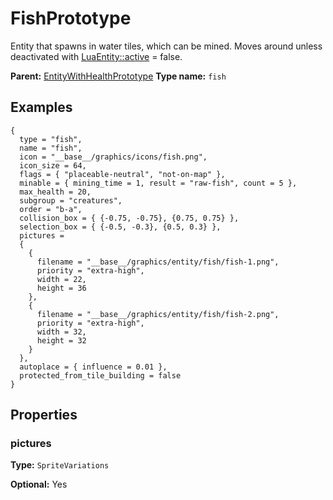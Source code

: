 # FishPrototype

Entity that spawns in water tiles, which can be mined. Moves around unless deactivated with [LuaEntity::active](runtime:LuaEntity::active) = false.

**Parent:** [EntityWithHealthPrototype](EntityWithHealthPrototype.md)
**Type name:** `fish`

## Examples

```
{
  type = "fish",
  name = "fish",
  icon = "__base__/graphics/icons/fish.png",
  icon_size = 64,
  flags = { "placeable-neutral", "not-on-map" },
  minable = { mining_time = 1, result = "raw-fish", count = 5 },
  max_health = 20,
  subgroup = "creatures",
  order = "b-a",
  collision_box = { {-0.75, -0.75}, {0.75, 0.75} },
  selection_box = { {-0.5, -0.3}, {0.5, 0.3} },
  pictures =
  {
    {
      filename = "__base__/graphics/entity/fish/fish-1.png",
      priority = "extra-high",
      width = 22,
      height = 36
    },
    {
      filename = "__base__/graphics/entity/fish/fish-2.png",
      priority = "extra-high",
      width = 32,
      height = 32
    }
  },
  autoplace = { influence = 0.01 },
  protected_from_tile_building = false
}
```

## Properties

### pictures

**Type:** `SpriteVariations`

**Optional:** Yes


